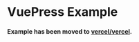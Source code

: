 # VuePress Example

#### Example has been moved to [vercel/vercel](https://github.com/vercel/vercel/tree/master/examples/vuepress).

